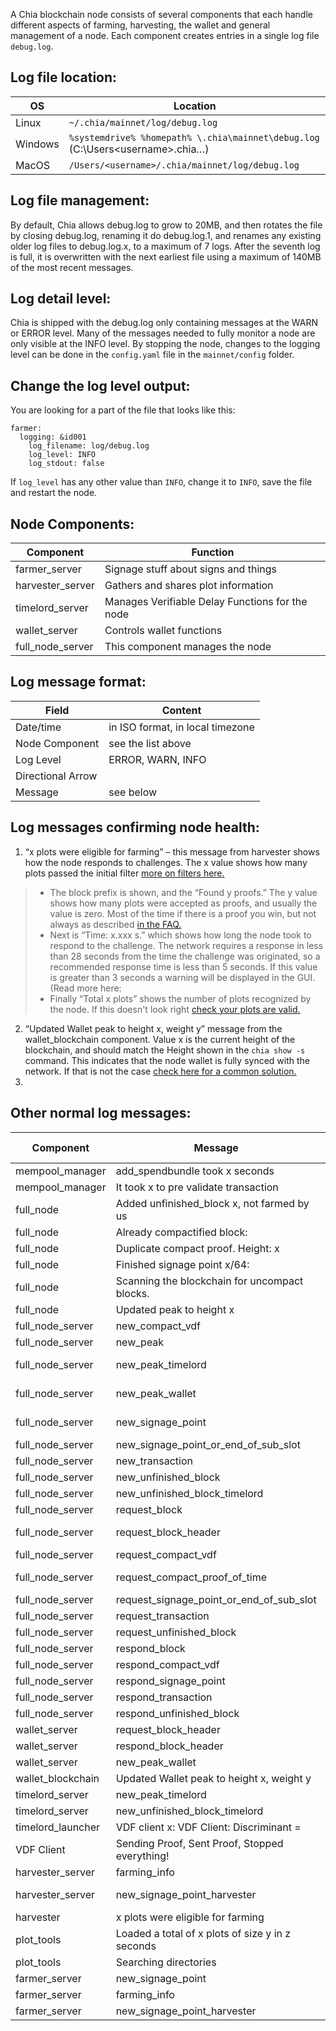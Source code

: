 A Chia blockchain node consists of several components that each handle different aspects of farming, harvesting, the wallet and general management of a node.  Each component creates entries in a single log file `debug.log`.  

## Log file location:
|OS|Location|
|---|---|
|Linux|`~/.chia/mainnet/log/debug.log`|
|Windows|`%systemdrive% %homepath% \.chia\mainnet\debug.log` (C:\Users\<username>\.chia…)|
|MacOS|`/Users/<username>/.chia/mainnet/log/debug.log`|

## Log file management:
By default, Chia allows debug.log to grow to 20MB, and then rotates the file by closing debug.log, renaming it do debug.log.1, and renames any existing older log files to debug.log.x, to a maximum of 7 logs.  After the seventh log is full, it is overwritten with the next earliest file using a maximum of 140MB of the most recent messages.  

## Log detail level:
Chia is shipped with the debug.log only containing messages at the WARN or ERROR level.  Many of the messages needed to fully monitor a node are only visible at the INFO level.  By stopping the node, changes to the logging level can be done in the `config.yaml` file in the `mainnet/config` folder.

## Change the log level output:
You are looking for a part of the file that looks like this:
```
farmer:
  logging: &id001
    log_filename: log/debug.log
    log_level: INFO
    log_stdout: false
```
If `log_level` has any other value than `INFO`, change it to `INFO`, save the file and restart the node.


## Node Components:
|Component|Function|
|---|---|
|farmer_server | Signage stuff about signs and things|<br>
|harvester_server|Gathers and shares plot information|<br> 
|timelord_server|Manages Verifiable Delay Functions for the node|<br>
|wallet_server|Controls wallet functions|<br>
|full_node_server|This component manages the node|<br>

## Log message format:
|Field|Content|
|---|---|
|Date/time | in ISO format, in local timezone|<br>
|Node Component | see the list above|<br>
|Log Level | ERROR, WARN, INFO|<br>
|Directional Arrow |<br>
|Message |see below<br>

## Log messages confirming node health:
1. “x plots were eligible for farming” – this message from harvester shows how the node responds to challenges.  The x value shows how many plots passed the initial filter [more on filters here.](https://github.com/Chia-Network/chia-blockchain/wiki/FAQ#what-is-the-plot-filter-and-why-didnt-my-plot-pass-it)  
> * The block prefix is shown, and the “Found y proofs.” The y value shows how many plots were accepted as proofs, and usually the value is zero. Most of the time if there is a proof you win, but not always as described [in the FAQ.](https://github.com/Chia-Network/chia-blockchain/wiki/FAQ#is-it-possible-to-have-a-proof-but-not-get-a-reward)
> * Next is “Time: x.xxx s.” which shows how long the node took to respond to the challenge.  The network requires a response in less than 28 seconds from the time the challenge was originated, so a recommended response time is less than 5 seconds. If this value is greater than 3 seconds a warning will be displayed in the GUI. (Read more here:
> * Finally “Total x plots” shows the number of plots recognized by the node.  If this doesn't look right [check your plots are valid.](https://github.com/Chia-Network/chia-blockchain/wiki/FAQ#how-do-i-know-if-my-plots-are-ok)
2. “Updated Wallet peak to height x, weight y” message from the wallet_blockchain component.  Value x is the current height of the blockchain, and should match the Height shown in the `chia show -s` command.  This indicates that the node wallet is fully synced with the network.  If that is not the case [check here for a common solution.](https://github.com/Chia-Network/chia-blockchain/wiki/FAQ#why-is-my-wallet-not-synced-why-can-i-not-connect-to-wallet-from-the-gui)
3. <other key messages>

## Other normal log messages:

|Component	|Message	|Direction	|Destination	|Cross component|Comment|
|---|---|---|---|---|---|
mempool_manager	|add_spendbundle took x seconds|||||
mempool_manager	|It took x to pre validate transaction|||||
full_node|Added unfinished_block x, not farmed by us|||||
full_node|Already compactified block:|||||
full_node|Duplicate compact proof.  Height: x||||
full_node|Finished signage point x/64: ||||
full_node|Scanning the blockchain for uncompact blocks.||||
full_node|Updated peak to height x|||||
full_node_server|new_compact_vdf|to/from|peer|||
full_node_server|new_peak|to/from|peer|||
full_node_server|new_peak_timelord|to|localhost|from timelord_server||
full_node_server|new_peak_wallet|to|localhost|from wallet_server||
full_node_server|new_signage_point|to|localhost|from farmer_server||
full_node_server|new_signage_point_or_end_of_sub_slot|to/from|peer|||
full_node_server|new_transaction|to/from|peer|||
full_node_server|new_unfinished_block|to/from|peer|||
full_node_server|new_unfinished_block_timelord|to/from|localhost|||
full_node_server|request_block|to/from|peer|||
full_node_server|request_block_header|from|localhost|to wallet_server||
full_node_server|request_compact_vdf|to/from|peer|||
full_node_server|request_compact_proof_of_time|to|localhost|from timelord_server||
full_node_server|request_signage_point_or_end_of_sub_slot|to/from|peer|||
full_node_server|request_transaction|to/from|peer|||
full_node_server|request_unfinished_block|to/from|peer|||
full_node_server|respond_block|to/from|peer|||
full_node_server|respond_compact_vdf|to/from|peer|||
full_node_server|respond_signage_point|to/from|peer|||
full_node_server|respond_transaction|to/from|peer|||
full_node_server|respond_unfinished_block|to/from|peer|||
wallet_server|request_block_header|to|localhost|from full_node||
wallet_server|respond_block_header|from|localhost|to full_node||
wallet_server|new_peak_wallet|from|localhost|to full_node||
wallet_blockchain|Updated Wallet peak to height x, weight y||||
timelord_server|new_peak_timelord|from|localhost|to full_node||
timelord_server|new_unfinished_block_timelord|from|localhost|to full_node||
timelord_launcher|VDF client x: VDF Client: Discriminant =||||
VDF Client|Sending Proof, Sent Proof, Stopped everything!||||
harvester_server|farming_info|to/from|localhost|||
harvester_server|new_signage_point_harvester|from|localhost|to farmer_server||
harvester|x plots were eligible for farming||||
plot_tools|Loaded a total of x plots of size y in z seconds||||
plot_tools|Searching directories||||
farmer_server|new_signage_point|from|localhost|to full_node||
farmer_server|farming_info |from|localhost|to full_node||
farmer_server|new_signage_point_harvester|to|localhost|from harvester||
